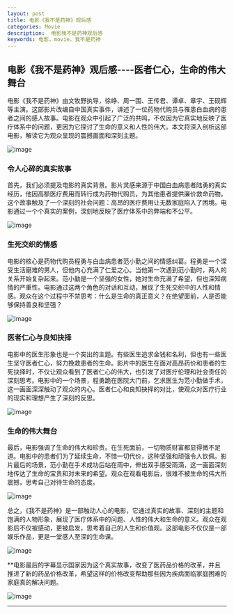 ```yaml
---
layout: post
title: 电影《我不是药神》观后感 
categories: Movie
description:  电影我不是药神观后感
keywords: 电影，movie，我不是药神
---
```


## 电影《我不是药神》观后感----医者仁心，生命的伟大舞台

电影《我不是药神》由文牧野执导，徐峥、周一围、王传君、谭卓、章宇、王砚辉等主演。这部影片改编自中国真实事件，讲述了一位药物代购员与罹患白血病的患者之间的感人故事。电影在观众中引起了广泛的共鸣，不仅因为它真实地反映了医疗体系中的问题，更因为它探讨了生命的意义和人性的伟大。本文将深入剖析这部电影，解读它为观众呈现的震撼画面和深刻主题。

![image](https://github.com/weakchen007/aiwv.github.io/assets/58799395/6e340a40-b0c3-4d00-911a-5d65003ee644)

### 令人心碎的真实故事

首先，我们必须提及电影的真实背景。影片灵感来源于中国白血病患者陆勇的真实经历，他因高额医疗费用而转行成为药物代购员，为其他患者提供廉价救命药物。这个故事触及了一个深刻的社会问题：高昂的医疗费用让无数家庭陷入了困境。电影通过一个个真实的案例，深刻地反映了医疗体系中的弊端和不公平。

![image](https://github.com/weakchen007/aiwv.github.io/assets/58799395/106074e0-d069-4dce-a53c-d7f8f94dd18f)

### 生死交织的情感

电影的核心是药物代购员程勇与白血病患者范小勤之间的情感纠葛。程勇是一个深受生活磨难的男人，但他内心充满了仁爱之心。当他第一次遇到范小勤时，两人的关系开始复杂起来。范小勤是一个坚强的女性，她对生命充满了希望，但也深知病情的严重性。电影通过这两个角色的对话和互动，展现了生死交织中的人性和情感。观众在这个过程中不禁思考：什么是生命的真正意义？在绝望面前，人是否能够保持善良和坚强？

![image](https://github.com/weakchen007/aiwv.github.io/assets/58799395/54001c9e-c610-453d-885e-d33429239986)

### 医者仁心与良知抉择

电影中的医生形象也是一个突出的主题。有些医生追求金钱和名利，但也有一些医生坚守医者仁心，努力挽救患者的生命。影片中的医生在面对高昂药价和患者的生死抉择时，不仅让观众看到了医者仁心的伟大，也引发了对医疗伦理和社会责任的深刻思考。电影中的一个场景，程勇跪在医院大门前，乞求医生为范小勤做手术，这一画面深深触动了观众的内心。医者仁心和良知抉择的对比，使观众对医疗行业的现实和理想产生了深刻的反思。

![image](https://github.com/weakchen007/aiwv.github.io/assets/58799395/38f3de84-256f-4c16-a087-dbef4c10ee70)

### 生命的伟大舞台

最后，电影强调了生命的伟大和珍贵。在生死面前，一切物质财富都显得微不足道。电影中的患者们为了延续生命，不惜一切代价，这种坚强和顽强令人钦佩。影片最后的场景，范小勤在手术成功后站在雨中，伸出双手感受雨滴，这一画面深刻地传达了生命的宝贵和对未来的希望。观众在观看电影后，很难不被生命的伟大所震撼，思考自己对待生命的态度。

![image](https://github.com/weakchen007/aiwv.github.io/assets/58799395/e2e56f0f-6f82-4de9-9396-488281e2436c)

总之，《我不是药神》是一部触动人心的电影，它通过真实的故事、深刻的主题和饱满的人物形象，展现了医疗体系中的问题、人性的伟大和生命的意义。观众在观影后不仅被感动，更被启发，思考着自己的人生和价值观。这部电影不仅仅是一部娱乐作品，更是一堂感人至深的生命课。

![image](https://github.com/weakchen007/aiwv.github.io/assets/58799395/ed72662c-d39d-422b-94c6-ee3b30e3003b)

**电影最后的字幕显示国家因为这个真实故事，改变了医药品价格的改革，并且推进了新的药品价格改革，希望这样的价格改变帮助那些因为疾病面临家庭困难的家庭真的解决问题。

![image](https://github.com/weakchen007/aiwv.github.io/assets/58799395/200619eb-e4b1-4fb3-8689-f9f9a53de834)

--------
